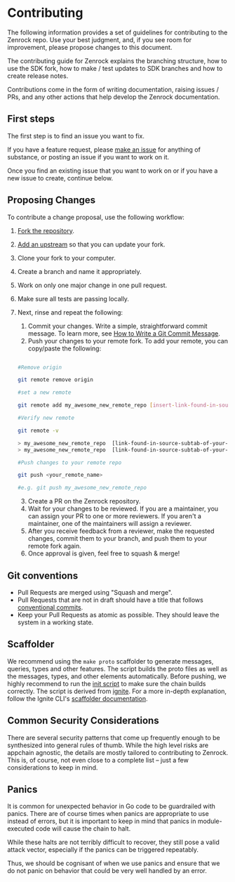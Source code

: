 # Contributing

The following information provides a set of guidelines for contributing to the Zenrock repo. Use your best judgment, and, if you see room for improvement, please propose changes to this document.

The contributing guide for Zenrock explains the branching structure, how to use the SDK fork, how to make / test updates to SDK branches and how to create release notes.

Contributions come in the form of writing documentation, raising issues / PRs, and any other actions that help develop the Zenrock documentation.

## First steps

The first step is to find an issue you want to fix. 

If you have a feature request, please [make an issue](https://github.com/Zenrock-Foundation/zrchain/issues/new/choose) for anything of substance, or posting an issue if you want to work on it.

Once you find an existing issue that you want to work on or if you have a new issue to create, continue below.

## Proposing Changes

To contribute a change proposal, use the following workflow:

1. [Fork the repository](https://github.com/Zenrock-Foundation/zrchain/).
2. [Add an upstream](https://docs.github.com/en/github/collaborating-with-pull-requests/working-with-forks/syncing-a-fork) so that you can update your fork.
3. Clone your fork to your computer.
4. Create a branch and name it appropriately.
5. Work on only one major change in one pull request.
6. Make sure all tests are passing locally.
7. Next, rinse and repeat the following:

    1. Commit your changes. Write a simple, straightforward commit message. To learn more, see [How to Write a Git Commit Message](https://chris.beams.io/posts/git-commit/).
    2. Push your changes to your remote fork. To add your remote, you can copy/paste the following:

    ```sh

    #Remove origin

    git remote remove origin

    #set a new remote

    git remote add my_awesome_new_remote_repo [insert-link-found-in-source-subtab-of-your-repo]

    #Verify new remote

    git remote -v

    > my_awesome_new_remote_repo  [link-found-in-source-subtab-of-your-repo] (fetch)
    > my_awesome_new_remote_repo  [link-found-in-source-subtab-of-your-repo] (push)

    #Push changes to your remote repo

    git push <your_remote_name>

    #e.g. git push my_awesome_new_remote_repo
    ```

    3. Create a PR on the Zenrock repository. 
    4. Wait for your changes to be reviewed. If you are a maintainer, you can assign your PR to one or more reviewers. If you aren't a maintainer, one of the maintainers will assign a reviewer.
    5. After you receive feedback from a reviewer, make the requested changes, commit them to your branch, and push them to your remote fork again.
    6. Once approval is given, feel free to squash & merge!

## Git conventions

- Pull Requests are merged using "Squash and merge".
- Pull Requests that are not in draft should have a title that follows
  [conventional commits](https://www.conventionalcommits.org/).
- Keep your Pull Requests as atomic as possible. They should leave the system
  in a working state.

## Scaffolder

We recommend using the `make proto` scaffolder to generate messages, queries, types and other features. The script builds the proto files as well as the messages, types, and other elements automatically. Before pushing, we highly recommend to run the [init script](./README.md#commands) to make sure the chain builds correctly. 
The script is derived from [ignite](https://docs.ignite.com). For a more in-depth explanation, follow the Ignite CLI's [scaffolder documentation](https://docs.ignite.com/guide/blog/scaffolding).

## Common Security Considerations

There are several security patterns that come up frequently enough to be synthesized into general rules of thumb. While the high level risks are appchain agnostic, the details are mostly tailored to contributing to Zenrock. This is, of course, not even close to a complete list – just a few considerations to keep in mind.

## Panics

It is common for unexpected behavior in Go code to be guardrailed with panics. There are of course times when panics are appropriate to use instead of errors, but it is important to keep in mind that panics in module-executed code will cause the chain to halt.

While these halts are not terribly difficult to recover, they still pose a valid attack vector, especially if the panics can be triggered repeatably.

Thus, we should be cognisant of when we use panics and ensure that we do not panic on behavior that could be very well handled by an error.
